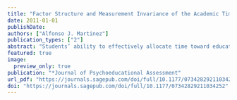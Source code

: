 ```yaml
---
title: "Factor Structure and Measurement Invariance of the Academic Time Management and Procrastination Measure"
date: 2011-01-01
publishDate: 
authors: ["Alfonso J. Martinez"]
publication_types: ["2"]
abstract: "Students’ ability to effectively allocate time toward educational tasks and reduction of maladaptive behaviors such as procrastination are important predictors of successful educational outcomes. The Academic Time Management and Procrastination Measure (ATMPM) purports to measure the extent to which students engage in such behaviors; however, the psychometric properties of the ATMPM have only been explored with exploratory techniques. In addition, the extent to which measurement invariance is supported among first-generation college students (FGCS) and non-FGCS is unknown. The purpose of the present study was to (1) examine the factor structure of the ATMPM within a college population by employing confirmatory factor analysis and to (2) investigate measurement invariance through an application of multiple group confirmatory factor analysis (MGCFA). Results supported a three-factor solution (planning time, monitoring time, and procrastination), and invariance analyses supported full configural, metric, and scalar invariance."
featured: true
image:
  preview_only: true
publication: "*Journal of Psychoeducational Assessment"
url_pdf: "https://journals.sagepub.com/doi/full/10.1177/07342829211034252"
doi: "https://journals.sagepub.com/doi/full/10.1177/07342829211034252"
---
```


